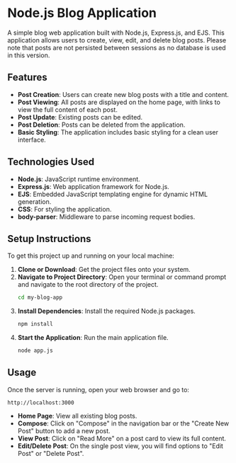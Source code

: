 # Node.js Blog Application

A simple blog web application built with Node.js, Express.js, and EJS. This application allows users to create, view, edit, and delete blog posts. Please note that posts are not persisted between sessions as no database is used in this version.

## Features

*   **Post Creation**: Users can create new blog posts with a title and content.
*   **Post Viewing**: All posts are displayed on the home page, with links to view the full content of each post.
*   **Post Update**: Existing posts can be edited.
*   **Post Deletion**: Posts can be deleted from the application.
*   **Basic Styling**: The application includes basic styling for a clean user interface.

## Technologies Used

*   **Node.js**: JavaScript runtime environment.
*   **Express.js**: Web application framework for Node.js.
*   **EJS**: Embedded JavaScript templating engine for dynamic HTML generation.
*   **CSS**: For styling the application.
*   **body-parser**: Middleware to parse incoming request bodies.

## Setup Instructions

To get this project up and running on your local machine:

1.  **Clone or Download**: Get the project files onto your system.
2.  **Navigate to Project Directory**: Open your terminal or command prompt and navigate to the root directory of the project.
    ```bash
    cd my-blog-app
    ```
3.  **Install Dependencies**: Install the required Node.js packages.
    ```bash
    npm install
    ```
4.  **Start the Application**: Run the main application file.
    ```bash
    node app.js
    ```

## Usage

Once the server is running, open your web browser and go to:

``
http://localhost:3000
``

*   **Home Page**: View all existing blog posts.
*   **Compose**: Click on "Compose" in the navigation bar or the "Create New Post" button to add a new post.
*   **View Post**: Click on "Read More" on a post card to view its full content.
*   **Edit/Delete Post**: On the single post view, you will find options to "Edit Post" or "Delete Post".
```

